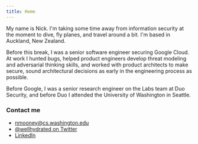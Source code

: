 ```yaml
---
title: Home
---
```


My name is Nick. I'm taking some time away from information security at the moment to dive, fly planes, and travel around a bit. I'm based in Auckland, New Zealand.

Before this break, I was a senior software engineer securing Google Cloud. At work I hunted bugs, helped product engineers develop threat modeling and adversarial thinking skills, and worked with product architects to make secure, sound architectural decisions as early in the engineering process as possible.

Before Google, I was a senior research engineer on the Labs team at Duo Security, and before Duo I attended the University of Washington in Seattle.

### Contact me

* [nmooney@cs.washington.edu](mailto:nmooney@cs.washington.edu)
* [@wellhydrated on Twitter](https://twitter.com/wellhydrated)
* [LinkedIn](https://www.linkedin.com/in/njmooney/)